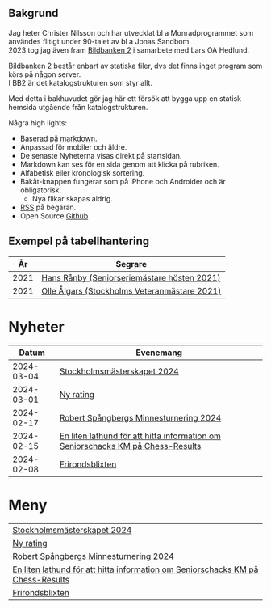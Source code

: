  
## Bakgrund

Jag heter Christer Nilsson och har utvecklat bl a Monradprogrammet som användes flitigt under 90-talet av bl a Jonas Sandbom.  
2023 tog jag även fram [Bildbanken 2](https://storage.googleapis.com/bildbanken2/index.html?query=Seniorschack) i samarbete med Lars OA Hedlund.

Bildbanken 2 består enbart av statiska filer, dvs det finns inget program som körs på någon server.  
I BB2 är det katalogstrukturen som styr allt.

Med detta i bakhuvudet gör jag här ett försök att bygga upp en statisk hemsida utgående från katalogstrukturen.

Några high lights:

* Baserad på [markdown](https://www.markdownguide.org/cheat-sheet/).
* Anpassad för mobiler och äldre.
* De senaste Nyheterna visas direkt på startsidan.
* Markdown kan ses för en sida genom att klicka på rubriken.
* Alfabetisk eller kronologisk sortering.
* Bakåt-knappen fungerar som på iPhone och Androider och är obligatorisk.
    * Nya flikar skapas aldrig.
* [RSS](https://sv.wikipedia.org/wiki/RSS) på begäran.
* Open Source [Github](https://github.com/ChristerNilsson/2023/blob/main/023B-SeniorSchack/makeAll.py)

## Exempel på tabellhantering
 
 År |    Segrare
----|--------------
2021|[Hans Rånby (Seniorseriemästare hösten 2021)](SENIOR/htmfiler/resultat_HT21.pdf)
2021|[Olle Ålgars (Stockholms Veteranmästare 2021)](SENIOR/htmfiler/resultat_veteran_HT21.pdf)


# Nyheter

Datum|Evenemang
-----------|------------------------------------------------------------------------------
2024-03-04 |[Stockholmsmästerskapet 2024](files/Inbjudan_Stockholmsmästerskapet_2024.pdf)
2024-03-01 |[Ny rating](files/Ny_rating.pdf)
2024-02-17 |[Robert Spångbergs Minnesturnering 2024](files/Inbjudan-Robert-Spångberg-memorial-2024.pdf)
2024-02-15 |[En liten lathund för att hitta information om Seniorschacks KM på Chess-Results](SENIOR/htmfiler/Chess-Results.pdf)
2024-02-08 |[Frirondsblixten](files/Frirondsblixten.pdf)

# Meny

||
|------------------------------------------------------------------------------|
|[Stockholmsmästerskapet 2024](files/Inbjudan_Stockholmsmästerskapet_2024.pdf)|
|[Ny rating](files/Ny_rating.pdf)|
|[Robert Spångbergs Minnesturnering 2024](files/Inbjudan-Robert-Spångberg-memorial-2024.pdf)|
|[En liten lathund för att hitta information om Seniorschacks KM på Chess-Results](SENIOR/htmfiler/Chess-Results.pdf)|
|[Frirondsblixten](files/Frirondsblixten.pdf)|
